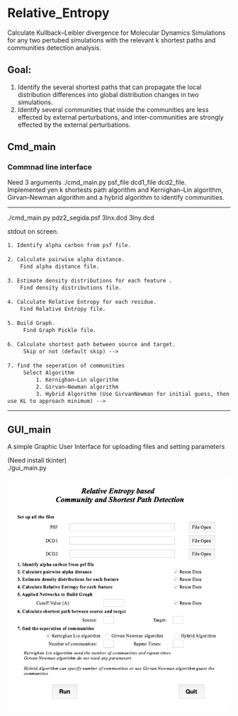 # Relative_Entropy
Calculate Kullback–Leibler divergence for Molecular Dynamics Simulations for any two pertubed simulations with the relevant k shortest paths and communities detection analysis.

## Goal:
1. Identify the several shortest paths that can propagate the local distribution differences into global distribution changes in two simulations.  
2. Identify several communities that inside the communities are less effected by external perturbations, and inter-communities are strongly effected by the external perturbations. 

## Cmd_main  
### Commnad line interface  
Need 3 arguments ./cmd_main.py psf_file dcd1_file dcd2_file.    
Implemented yen k shortests path algorithm and Kernighan–Lin algorithm, Girvan–Newman algorithm and a hybrid algorithm to identify communities.    

------
./cmd_main.py pdz2_segida.psf 3lnx.dcd 3lny.dcd

stdout on screen.   

	1. Identify alpha carbon from psf file.    
	
	2. Calculate pairwise alpha distance.  
		Find alpha distance file.  

	3. Estimate density distributions for each feature . 
		Find density distributions file.   

	4. Calculate Relative Entropy for each residue.  
		Find Relative Entropy file.  

	5. Build Graph.  
		 Find Graph Pickle file.  

	6. Calculate shortest path between source and target.  
		 Skip or not (default skip) -->  

	7. find the seperation of communities   
		 Select Algorithm    
			 1. Kernighan–Lin algorithm   
			 2. Girvan–Newman algorithm   
			 3. Hybrid Algorithm (Use GirvanNewman for initial guess, then use KL to approach minimum) -->   
------

## GUI_main
A simple Graphic User Interface for uploading files and setting parameters 

(Need install tkinter)  
./gui_main.py   
 
![Gui](gui_main.png)  

